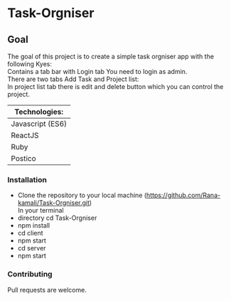 # Task-Orgniser
## Goal
The goal of this project is to create a simple task orgniser app with the following Kyes:<br />
Contains a tab bar with Login tab You need to login as admin.<br />
There are two tabs Add Task and Project list:<br />
In project list tab there is edit and delete button which you can control the project.<br />


|Technologies:|
| ----- |
|Javascript (ES6)|
|ReactJS|
|Ruby|
|Postico|



### Installation
- Clone the repository to your local machine
 (https://github.com/Rana-kamali/Task-Orgniser.git)<br /> In your terminal
- directory cd Task-Orgniser
- npm install
- cd client
- npm start 
- cd server
- npm start
### Contributing
Pull requests are welcome.